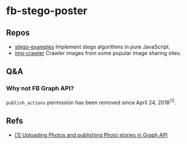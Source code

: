 # fb-stego-poster

## Repos

- [stego-examples](https://github.com/SujiTech/stego-examples) Implement stego algorithms in pure JavaScript.
- [img-crawler](https://github.com/guanbinrui/img-crawler) Crawler images from some popular image sharing sites.

## Q&A

### Why not FB Graph API?

`publish_actions` permission has been removed since April 24, 2018<sup>[1]</sup>.

## Refs

- [[1] Uploading Photos and publishing Photo stories in Graph API](https://developers.facebook.com/docs/graph-api/photo-uploads/)
